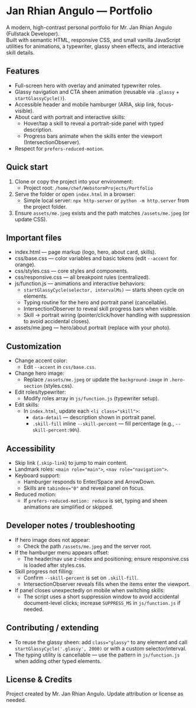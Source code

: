 # Jan Rhian Angulo — Portfolio

A modern, high-contrast personal portfolio for Mr. Jan Rhian Angulo (Fullstack Developer).  
Built with semantic HTML, responsive CSS, and small vanilla JavaScript utilities for animations, a typewriter, glassy sheen effects, and interactive skill details.

## Features
- Full-screen hero with overlay and animated typewriter roles.
- Glassy navigation and CTA sheen animation (reusable via `.glassy` + `startGlassyCycle()`).
- Accessible header and mobile hamburger (ARIA, skip link, focus-visible).
- About card with portrait and interactive skills:
  - Hover/tap a skill to reveal a portrait-side panel with typed description.
  - Progress bars animate when the skills enter the viewport (IntersectionObserver).
- Respect for `prefers-reduced-motion`.

## Quick start
1. Clone or copy the project into your environment:
   - Project root: `/home/chef/WebstormProjects/Portfolio`
2. Serve the folder or open `index.html` in a browser:
   - Simple local server: `npx http-server` or `python -m http.server` from the project folder.
3. Ensure `assets/me.jpeg` exists and the path matches `/assets/me.jpeg` (or update CSS).

## Important files
- index.html — page markup (logo, hero, about card, skills).
- css/base.css — color variables and basic tokens (edit `--accent` for orange).
- css/styles.css — core styles and components.
- css/responsive.css — all breakpoint rules (centralized).
- js/function.js — animations and interactive behaviors:
  - `startGlassyCycle(selector, intervalMs)` — starts sheen cycle on elements.
  - Typing routine for the hero and portrait panel (cancellable).
  - IntersectionObserver to reveal skill progress bars when visible.
  - Skill → portrait wiring (pointer/click/hover handling with suppression to avoid accidental closes).
- assets/me.jpeg — hero/about portrait (replace with your photo).

## Customization
- Change accent color:
  - Edit `--accent` in `css/base.css`.
- Change hero image:
  - Replace `/assets/me.jpeg` or update the `background-image` in `.hero-section` (styles.css).
- Edit roles/typewriter:
  - Modify roles array in `js/function.js` (typewriter setup).
- Edit skills:
  - In `index.html`, update each `<li class="skill">`:
    - `data-detail` — description shown in portrait panel.
    - `.skill-fill` inline `--skill-percent` — fill percentage (e.g., `--skill-percent:90%`).

## Accessibility
- Skip link (`.skip-link`) to jump to main content.
- Landmark roles: `<main role="main">`, `<nav role="navigation">`.
- Keyboard support:
  - Hamburger responds to Enter/Space and ArrowDown.
  - Skills are `tabindex="0"` and reveal panel on focus.
- Reduced motion:
  - If `prefers-reduced-motion: reduce` is set, typing and sheen animations are simplified or skipped.

## Developer notes / troubleshooting
- If hero image does not appear:
  - Check the path `/assets/me.jpeg` and the server root.
- If the hamburger menu appears offset:
  - The header/nav use z-index and positioning; ensure responsive.css is loaded after styles.css.
- Skill progress not filling:
  - Confirm `--skill-percent` is set on `.skill-fill`.
  - IntersectionObserver reveals fills when the items enter the viewport.
- If panel closes unexpectedly on mobile when switching skills:
  - The script uses a short suppression window to avoid accidental document-level clicks; increase `SUPPRESS_MS` in `js/function.js` if needed.

## Contributing / extending
- To reuse the glassy sheen: add `class="glassy"` to any element and call `startGlassyCycle('.glassy', 2000)` or with a custom selector/interval.
- The typing utility is cancellable — use the pattern in `js/function.js` when adding other typed elements.

## License & Credits
Project created by Mr. Jan Rhian Angulo. Update attribution or license as needed.


